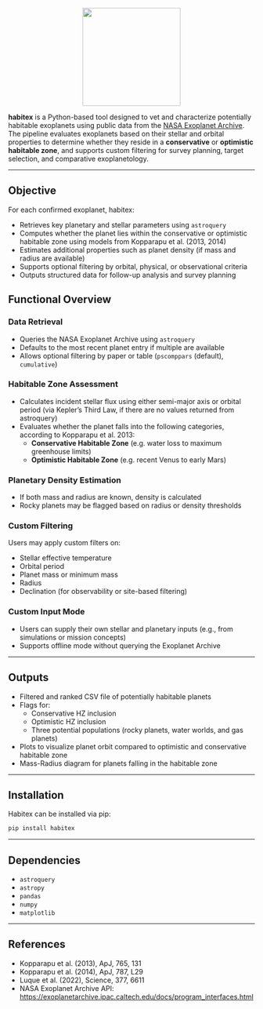 <p align="center">
  <img src="https://github.com/user-attachments/assets/0a2d6c00-8ac1-4c0d-aa27-b71e496c3e9f" width="200"/>
</p>

**habitex** is a Python-based tool designed to vet and characterize potentially habitable exoplanets using public data from the [NASA Exoplanet Archive](https://exoplanetarchive.ipac.caltech.edu/). The pipeline evaluates exoplanets based on their stellar and orbital properties to determine whether they reside in a **conservative** or **optimistic habitable zone**, and supports custom filtering for survey planning, target selection, and comparative exoplanetology.

---

## Objective

For each confirmed exoplanet, habitex:

- Retrieves key planetary and stellar parameters using `astroquery`
- Computes whether the planet lies within the conservative or optimistic habitable zone using models from Kopparapu et al. (2013, 2014)
- Estimates additional properties such as planet density (if mass and radius are available)
- Supports optional filtering by orbital, physical, or observational criteria
- Outputs structured data for follow-up analysis and survey planning


## Functional Overview

### Data Retrieval

- Queries the NASA Exoplanet Archive using `astroquery`
- Defaults to the most recent planet entry if multiple are available
- Allows optional filtering by paper or table (`pscomppars` (default), `cumulative`)

### Habitable Zone Assessment

- Calculates incident stellar flux using either semi-major axis or orbital period (via Kepler’s Third Law, if there are no values returned from astroquery)
- Evaluates whether the planet falls into the following categories, according to Kopparapu et al. 2013:
  - **Conservative Habitable Zone** (e.g. water loss to maximum greenhouse limits)
  - **Optimistic Habitable Zone** (e.g. recent Venus to early Mars)

### Planetary Density Estimation

- If both mass and radius are known, density is calculated
- Rocky planets may be flagged based on radius or density thresholds

### Custom Filtering

Users may apply custom filters on:

- Stellar effective temperature
- Orbital period
- Planet mass or minimum mass
- Radius
- Declination (for observability or site-based filtering)

### Custom Input Mode

- Users can supply their own stellar and planetary inputs (e.g., from simulations or mission concepts)
- Supports offline mode without querying the Exoplanet Archive

---

## Outputs

- Filtered and ranked CSV file of potentially habitable planets
- Flags for:
  - Conservative HZ inclusion
  - Optimistic HZ inclusion
  - Three potential populations (rocky planets, water worlds, and gas planets)
- Plots to visualize planet orbit compared to optimistic and conservative habitable zone
- Mass-Radius diagram for planets falling in the habitable zone

---

## Installation

Habitex can be installed via pip:

```bash
pip install habitex
```

---

## Dependencies

- `astroquery`
- `astropy`
- `pandas`
- `numpy`
- `matplotlib`

---

## References

- Kopparapu et al. (2013), ApJ, 765, 131  
- Kopparapu et al. (2014), ApJ, 787, L29
- Luque et al. (2022), Science, 377, 6611
- NASA Exoplanet Archive API: https://exoplanetarchive.ipac.caltech.edu/docs/program_interfaces.html  

